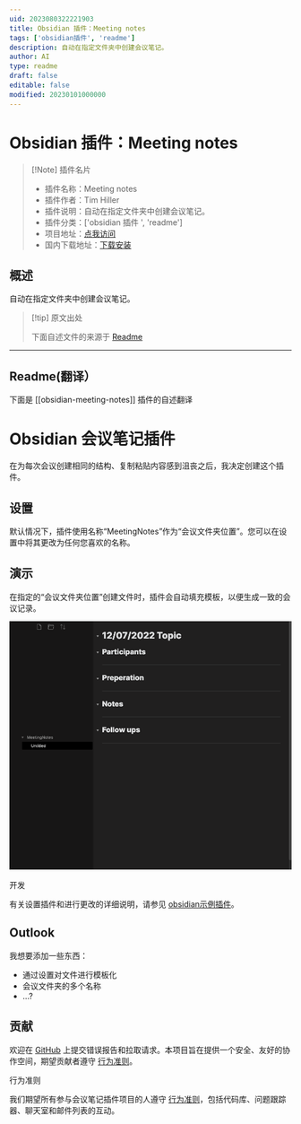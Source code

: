 ```yaml
---
uid: 2023080322221903
title: Obsidian 插件：Meeting notes
tags: ['obsidian插件', 'readme']
description: 自动在指定文件夹中创建会议笔记。
author: AI
type: readme
draft: false
editable: false
modified: 20230101000000
---
```


# Obsidian 插件：Meeting notes

> [!Note] 插件名片
> - 插件名称：Meeting notes
> - 插件作者：Tim Hiller
> - 插件说明：自动在指定文件夹中创建会议笔记。
> - 插件分类：['obsidian 插件 ', 'readme']
> - 项目地址：[点我访问](https://github.com/TimHi/obsidian-meeting-notes)
> - 国内下载地址：[下载安装](https://pkmer.cn/products/plugin/pluginMarket/?obsidian-meeting-notes)

## 概述

自动在指定文件夹中创建会议笔记。

> [!tip] 原文出处
>
>下面自述文件的来源于 [Readme](https://ghproxy.net/https://raw.githubusercontent.com/TimHi/obsidian-meeting-notes/master/README.md)

---

## Readme(翻译）

下面是 [[obsidian-meeting-notes]] 插件的自述翻译

# Obsidian 会议笔记插件

在为每次会议创建相同的结构、复制粘贴内容感到沮丧之后，我决定创建这个插件。

## 设置

默认情况下，插件使用名称“MeetingNotes”作为“会议文件夹位置”。您可以在设置中将其更改为任何您喜欢的名称。

## 演示

在指定的“会议文件夹位置”创建文件时，插件会自动填充模板，以便生成一致的会议记录。

![示例图片](https://github.com/TimHi/obsidian-meeting-notes/blob/master/img/demo.png)

开发

有关设置插件和进行更改的详细说明，请参见 [obsidian示例插件](https://github.com/obsidianmd/obsidian-sample-plugin#first-time-developing-plugins)。

## Outlook

我想要添加一些东西：

- 通过设置对文件进行模板化
- 会议文件夹的多个名称
- ...?

## 贡献

欢迎在 [GitHub](https://github.com/TimHi/obsidian-meeting-notes) 上提交错误报告和拉取请求。本项目旨在提供一个安全、友好的协作空间，期望贡献者遵守 [行为准则](https://github.com/TimHi/obsidian-meeting-notes/blob/master/CODE_OF_CONDUCT.md)。

行为准则

我们期望所有参与会议笔记插件项目的人遵守 [行为准则](https://github.com/TimHi/obsidian-meeting-notes/blob/master/CODE_OF_CONDUCT.md)，包括代码库、问题跟踪器、聊天室和邮件列表的互动。

